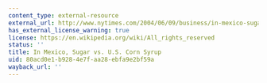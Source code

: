 ```yaml
---
content_type: external-resource
external_url: http://www.nytimes.com/2004/06/09/business/in-mexico-sugar-vs-us-corn-syrup.html?_r=0
has_external_license_warning: true
license: https://en.wikipedia.org/wiki/All_rights_reserved
status: ''
title: In Mexico, Sugar vs. U.S. Corn Syrup
uid: 80acd0e1-b928-4e7f-aa28-ebfa9e2bf59a
wayback_url: ''
---
```

